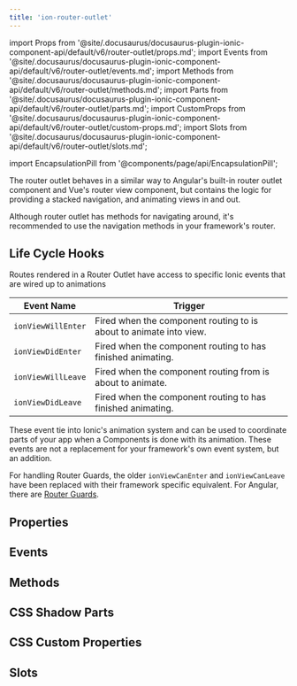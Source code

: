 ```yaml
---
title: 'ion-router-outlet'
---
```


import Props from '@site/.docusaurus/docusaurus-plugin-ionic-component-api/default/v6/router-outlet/props.md';
import Events from '@site/.docusaurus/docusaurus-plugin-ionic-component-api/default/v6/router-outlet/events.md';
import Methods from '@site/.docusaurus/docusaurus-plugin-ionic-component-api/default/v6/router-outlet/methods.md';
import Parts from '@site/.docusaurus/docusaurus-plugin-ionic-component-api/default/v6/router-outlet/parts.md';
import CustomProps from '@site/.docusaurus/docusaurus-plugin-ionic-component-api/default/v6/router-outlet/custom-props.md';
import Slots from '@site/.docusaurus/docusaurus-plugin-ionic-component-api/default/v6/router-outlet/slots.md';

import EncapsulationPill from '@components/page/api/EncapsulationPill';

<EncapsulationPill type="shadow" />

The router outlet behaves in a similar way to Angular's built-in router outlet component and Vue's router view component, but contains the logic for providing a stacked navigation, and animating views in and out.

Although router outlet has methods for navigating around, it's recommended to use the navigation methods in your framework's router.

## Life Cycle Hooks

Routes rendered in a Router Outlet have access to specific Ionic events that are wired up to animations

| Event Name         | Trigger                                                            |
| ------------------ | ------------------------------------------------------------------ |
| `ionViewWillEnter` | Fired when the component routing to is about to animate into view. |
| `ionViewDidEnter`  | Fired when the component routing to has finished animating.        |
| `ionViewWillLeave` | Fired when the component routing from is about to animate.         |
| `ionViewDidLeave`  | Fired when the component routing to has finished animating.        |

These event tie into Ionic's animation system and can be used to coordinate parts of your app when a Components is done with its animation. These events are not a replacement for your framework's own event system, but an addition.

For handling Router Guards, the older `ionViewCanEnter` and `ionViewCanLeave` have been replaced with their framework specific equivalent. For Angular, there are [Router Guards](https://angular.io/guide/router#milestone-5-route-guards).

## Properties

<Props />

## Events

<Events />

## Methods

<Methods />

## CSS Shadow Parts

<Parts />

## CSS Custom Properties

<CustomProps />

## Slots

<Slots />
